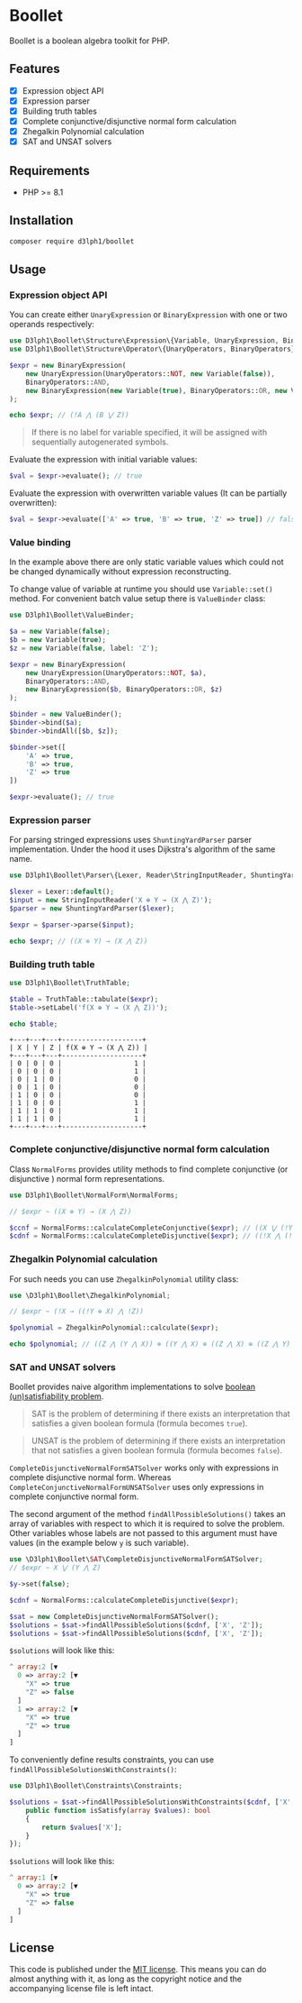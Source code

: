 # Boollet

Boollet is a boolean algebra toolkit for PHP.

## Features

- [x] Expression object API
- [x] Expression parser
- [x] Building truth tables
- [x] Complete conjunctive/disjunctive normal form calculation
- [x] Zhegalkin Polynomial calculation
- [x] SAT and UNSAT solvers

## Requirements

* PHP >= 8.1

## Installation

```bash
composer require d3lph1/boollet
```

## Usage
### Expression object API

You can create either `UnaryExpression` or `BinaryExpression` with one or two operands respectively:

```php
use D3lph1\Boollet\Structure\Expression\{Variable, UnaryExpression, BinaryExpression};
use D3lph1\Boollet\Structure\Operator\{UnaryOperators, BinaryOperators};

$expr = new BinaryExpression(
    new UnaryExpression(UnaryOperators::NOT, new Variable(false)),
    BinaryOperators::AND,
    new BinaryExpression(new Variable(true), BinaryOperators::OR, new Variable(false, label: 'Z'))
);

echo $expr; // (!A ⋀ (B ⋁ Z))
```

> If there is no label for variable specified, it will be assigned with sequentially autogenerated symbols. 

Evaluate the expression with initial variable values:

```php
$val = $expr->evaluate(); // true
```

Evaluate the expression with overwritten variable values (It can be partially overwritten): 

```php
$val = $expr->evaluate(['A' => true, 'B' => true, 'Z' => true]) // false
```

### Value binding

In the example above there are only static variable values which could not be changed dynamically without expression reconstructing.

To change value of variable at runtime you should use `Variable::set()` method. For convenient batch value setup there is `ValueBinder` class:

```php
use D3lph1\Boollet\ValueBinder;

$a = new Variable(false);
$b = new Variable(true);
$z = new Variable(false, label: 'Z');

$expr = new BinaryExpression(
    new UnaryExpression(UnaryOperators::NOT, $a),
    BinaryOperators::AND,
    new BinaryExpression($b, BinaryOperators::OR, $z)
);

$binder = new ValueBinder();
$binder->bind($a);
$binder->bindAll([$b, $z]);

$binder->set([
    'A' => true,
    'B' => true,
    'Z' => true
])

$expr->evaluate(); // true
```

### Expression parser

For parsing stringed expressions uses `ShuntingYardParser` parser implementation. Under the hood it uses Dijkstra's algorithm of the same name.

```php
use D3lph1\Boollet\Parser\{Lexer, Reader\StringInputReader, ShuntingYardParser};

$lexer = Lexer::default();
$input = new StringInputReader('X ⊕ Y → (X ⋀ Z)');
$parser = new ShuntingYardParser($lexer);

$expr = $parser->parse($input);

echo $expr; // ((X ⊕ Y) → (X ⋀ Z))
```

### Building truth table

```php
use D3lph1\Boollet\TruthTable;

$table = TruthTable::tabulate($expr);
$table->setLabel('f(X ⊕ Y → (X ⋀ Z))');

echo $table;
```

```
+---+---+---+--------------------+
| X | Y | Z | f(X ⊕ Y → (X ⋀ Z)) |
+---+---+---+--------------------+
| 0 | 0 | 0 |                  1 |
| 0 | 0 | 0 |                  1 |
| 0 | 1 | 0 |                  0 |
| 0 | 1 | 0 |                  0 |
| 1 | 0 | 0 |                  0 |
| 1 | 0 | 0 |                  1 |
| 1 | 1 | 0 |                  1 |
| 1 | 1 | 0 |                  1 |
+---+---+---+--------------------+
```

### Complete conjunctive/disjunctive normal form calculation

Class `NormalForms` provides utility methods to find complete conjunctive (or disjunctive ) normal form representations.

```php
use D3lph1\Boollet\NormalForm\NormalForms;

// $expr ~ ((X ⊕ Y) → (X ⋀ Z))

$ccnf = NormalForms::calculateCompleteConjunctive($expr); // ((X ⋁ (!Y ⋁ Z)) ⋀ ((X ⋁ (!Y ⋁ !Z)) ⋀ (!X ⋁ (Y ⋁ Z))))
$cdnf = NormalForms::calculateCompleteDisjunctive($expr); // ((!X ⋀ (!Y ⋀ !Z)) ⋁ ((!X ⋀ (!Y ⋀ Z)) ⋁ ((X ⋀ (!Y ⋀ Z)) ⋁ ((X ⋀ (Y ⋀ !Z)) ⋁ (X ⋀ (Y ⋀ Z))))))
```

### Zhegalkin Polynomial calculation

For such needs you can use `ZhegalkinPolynomial` utility class:

```php
use \D3lph1\Boollet\ZhegalkinPolynomial;

// $expr ~ (!X → ((!Y ⊕ X) ⋀ !Z))

$polynomial = ZhegalkinPolynomial::calculate($expr);

echo $polynomial; // ((Z ⋀ (Y ⋀ X)) ⊕ ((Y ⋀ X) ⊕ ((Z ⋀ X) ⊕ ((Z ⋀ Y) ⊕ (Y ⊕ (Z ⊕ 1))))))
```

### SAT and UNSAT solvers

Boollet provides naive algorithm implementations to solve [boolean (un)satisfiability problem](https://en.wikipedia.org/wiki/Boolean_satisfiability_problem).


 > SAT is the problem of determining if there exists an interpretation that satisfies a given boolean formula (formula becomes `true`).

 > UNSAT is the problem of determining if there exists an interpretation that not satisfies a given boolean formula (formula becomes `false`). 

`CompleteDisjunctiveNormalFormSATSolver` works only with expressions in complete disjunctive normal form. Whereas `CompleteConjunctiveNormalFormUNSATSolver` uses only expressions in complete conjunctive normal form.

The second argument of the method `findAllPossibleSolutions()` takes an array of variables with respect to which it is required to solve the problem.
Other variables whose labels are not passed to this argument must have values (in the example below `y` is such variable).

```php
use \D3lph1\Boollet\SAT\CompleteDisjunctiveNormalFormSATSolver;
// $expr ~ X ⋁ (Y ⋀ Z)

$y->set(false);

$cdnf = NormalForms::calculateCompleteDisjunctive($expr);

$sat = new CompleteDisjunctiveNormalFormSATSolver();
$solutions = $sat->findAllPossibleSolutions($cdnf, ['X', 'Z']);
$solutions = $sat->findAllPossibleSolutions($cdnf, ['X', 'Z']);
```

`$solutions` will look like this:

```php
^ array:2 [▼
  0 => array:2 [▼
    "X" => true
    "Z" => false
  ]
  1 => array:2 [▼
    "X" => true
    "Z" => true
  ]
]
```

To conveniently define results constraints, you can use `findAllPossibleSolutionsWithConstraints()`:

```php
use D3lph1\Boollet\Constraints\Constraints;

$solutions = $sat->findAllPossibleSolutionsWithConstraints($cdnf, ['X', 'Z'], new class() implements Constraints {
    public function isSatisfy(array $values): bool
    {
        return $values['X'];
    }
});
```

`$solutions` will look like this:

```php
^ array:1 [▼
  0 => array:2 [▼
    "X" => true
    "Z" => false
  ]
]
```

## License

This code is published under the [MIT license](https://opensource.org/licenses/MIT). This means you can do almost anything with it, as long as the copyright notice and the accompanying license file is left intact.
